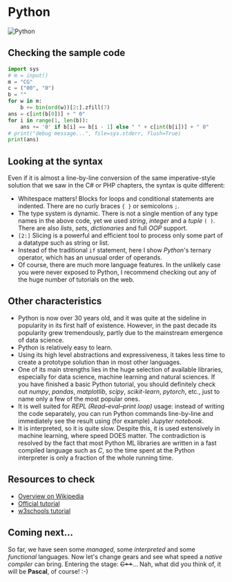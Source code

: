 # Python

![Python](../pic/Python.png)

## Checking the sample code

```python runnable
import sys
# m = input()
m = "CG"
c = ("00", "0")
b = ""
for w in m:
    b += bin(ord(w))[2:].zfill(7)
ans = c[int(b[0])] + " 0"
for i in range(1, len(b)):
    ans += '0' if b[i] == b[i - 1] else " " + c[int(b[i])] + " 0"
# print("debug message...", file=sys.stderr, flush=True)
print(ans)
```

## Looking at the syntax

Even if it is almost a line-by-line conversion of the same imperative-style solution that we saw in the C# or PHP chapters, the syntax is quite different:

- Whitespace matters! Blocks for loops and conditional statements are indented. There are no curly braces `{ }` or semicolons `;`.
- The type system is dynamic. There is not a single mention of any type names in the above code, yet we used _string_, _integer_ and a _tuple_ `( )`. There are also _lists_, _sets_, _dictionaries_ and full _OOP_ support.
- `[2:]` Slicing is a powerful and efficient tool to process only some part of a datatype such as string or list.
- Instead of the traditional `if` statement, here I show _Python_'s ternary operator, which has an unusual order of operands.
- Of course, there are much more language features. In the unlikely case you were never exposed to Python, I recommend checking out any of the huge number of tutorials on the web.

## Other characteristics

- Python is now over 30 years old, and it was quite at the sideline in popularity in its first half of existence. However, in the past decade its popularity grew tremendously, partly due to the mainstream emergence of data science.
- Python is relatively easy to learn.
- Using its high level abstractions and expressiveness, it takes less time to create a prototype solution than in most other languages.
- One of its main strengths lies in the huge selection of available libraries, especially for data science, machine learning and natural sciences. If you have finished a basic Python tutorial, you should definitely check out _numpy_, _pandas_, _matplotlib_, _scipy_, _scikit-learn_, _pytorch_, etc., just to name only a few of the most popular ones.
- It is well suited for _REPL (Read–eval–print loop)_ usage: instead of writing the code separately, you can run Python commands line-by-line and immediately see the result using (for example) _Jupyter notebook_.
- It is interpreted, so it is quite slow. Despite this, it is used extensively in machine learning, where speed DOES matter. The contradiction is resolved by the fact that most Python ML libraries are written in a fast compiled language such as _C_, so the time spent at the Python interpreter is only a fraction of the whole running time.

## Resources to check

- [Overview on Wikipedia](https://en.wikipedia.org/wiki/Python_(programming_language))
- [Official tutorial](https://docs.python.org/3/tutorial/index.html)
- [w3schools tutorial](https://www.w3schools.com/python/)

## Coming next...

So far, we have seen some _managed_, some _interpreted_ and some _functional_ languages. Now let's change gears and see what speed a _native compiler_ can bring. Entering the stage: ~~C++~~... Nah, what did you think of, it will be **Pascal**, of course! :-)
